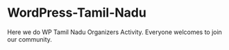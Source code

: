 # WordPress-Tamil-Nadu
Here we do WP Tamil Nadu Organizers Activity. Everyone welcomes to join our community.
